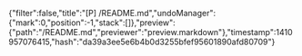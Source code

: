 {"filter":false,"title":"[P] /README.md","undoManager":{"mark":0,"position":-1,"stack":[]},"preview":{"path":"/README.md","previewer":"preview.markdown"},"timestamp":1410957076415,"hash":"da39a3ee5e6b4b0d3255bfef95601890afd80709"}